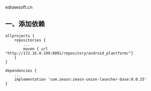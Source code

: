 

edrawsoft.cn

## 一、添加依赖
```
allprojects {
    repositories {
        ...
        maven { url "http://172.16.0.199:8081/repository/android_plantform/"}
    }
}
```
```
dependencies {
    ...
    implementation 'com.zeasn:zeasn-union-launcher-base:0.0.25'
}    
```

## 